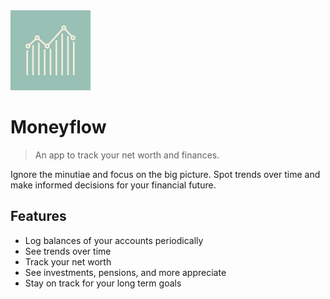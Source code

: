 <img src="public/logo.png" width="128">

# Moneyflow

> An app to track your net worth and finances.

Ignore the minutiae and focus on the big picture. Spot trends over time and make informed decisions for your financial future.

## Features

- Log balances of your accounts periodically
- See trends over time
- Track your net worth
- See investments, pensions, and more appreciate
- Stay on track for your long term goals
